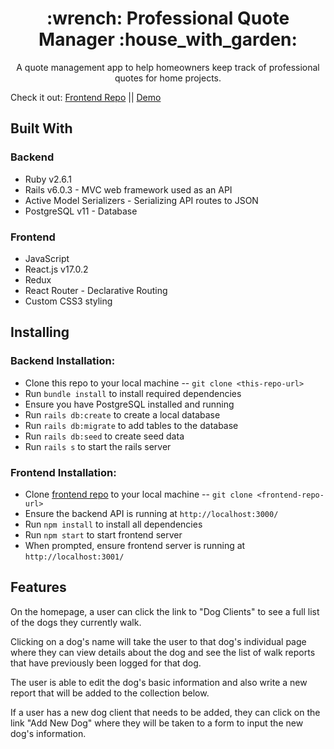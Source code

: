 <h1 align="center">:wrench: Professional Quote Manager :house_with_garden:</h1>
<p align="center">A quote management app to help homeowners keep track of professional quotes for home projects.</p>

Check it out: [Frontend Repo](https://github.com/ejgann/quote_manager_frontend) ||  [Demo](https://vimeo.com/497047241)






## Built With

### Backend  
* Ruby v2.6.1
* Rails v6.0.3 - MVC web framework used as an API
* Active Model Serializers - Serializing API routes to JSON
* PostgreSQL v11 - Database

### Frontend  
* JavaScript
* React.js v17.0.2
* Redux
* React Router - Declarative Routing
* Custom CSS3 styling

## Installing

### Backend Installation:
* Clone this repo to your local machine -- `git clone <this-repo-url>`
* Run `bundle install` to install required dependencies
* Ensure you have PostgreSQL installed and running
* Run `rails db:create` to create a local database
* Run `rails db:migrate` to add tables to the database
* Run `rails db:seed` to create seed data
* Run `rails s` to start the rails server

### Frontend Installation:
* Clone [frontend repo](https://github.com/ejgann/dogtrax-frontend) to your local machine -- `git clone <frontend-repo-url>`
* Ensure the backend API is running at `http://localhost:3000/`
* Run `npm install` to install all dependencies
* Run `npm start` to start frontend server
* When prompted, ensure frontend server is running at `http://localhost:3001/`

## Features
On the homepage, a user can click the link to "Dog Clients" to see a full list of the dogs they currently walk.

Clicking on a dog's name will take the user to that dog's individual page where they can view details about the dog and see the list of walk reports that have previously been logged for that dog. 

The user is able to edit the dog's basic information and also write a new report that will be added to the collection below.

If a user has a new dog client that needs to be added, they can click on the link "Add New Dog" where they will be taken to a form to input the new dog's information.

